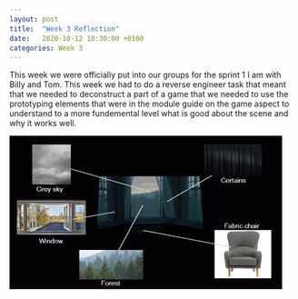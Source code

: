 ```yaml
---
layout: post
title:  "Week 3 Reflection"
date:   2020-10-12 10:30:00 +0100
categories: Week 3
---
```

This week we were officially put into our groups for the sprint 1 I am with Billy and Tom. This week we had to do a reverse engineer task that meant that we needed to 
deconstruct a part of a game that we needed to use the prototyping elements that were in the module guide on the game aspect to understand to a more fundemental level what is good about the scene and why it works well. 

<img src="https://raw.githubusercontent.com/f15h96/f15h96.github.io/gh-pages/Pics/Week3.png" width="480" height="270" frameBorder="0">
